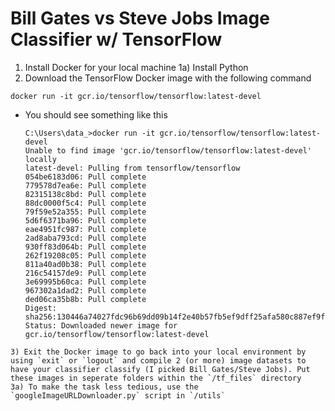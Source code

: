 # Bill Gates vs Steve Jobs Image Classifier w/ TensorFlow

1) Install Docker for your local machine
1a) Install Python
2) Download the TensorFlow Docker image with the following command
```
docker run -it gcr.io/tensorflow/tensorflow:latest-devel
```
 - You should see something like this
   ```
   C:\Users\data_>docker run -it gcr.io/tensorflow/tensorflow:latest-devel
   Unable to find image 'gcr.io/tensorflow/tensorflow:latest-devel' locally
   latest-devel: Pulling from tensorflow/tensorflow
   054be6183d06: Pull complete
   779578d7ea6e: Pull complete
   82315138c8bd: Pull complete
   88dc0000f5c4: Pull complete
   79f59e52a355: Pull complete
   5d6f6371ba96: Pull complete
   eae4951fc987: Pull complete
   2ad8aba793cd: Pull complete
   930ff83d064b: Pull complete
   262f19208c05: Pull complete
   811a40ad0b38: Pull complete
   216c54157de9: Pull complete
   3e69995b60ca: Pull complete
   967302a1dad2: Pull complete
   ded06ca35b8b: Pull complete
   Digest: sha256:130446a74027fdc96b69dd09b14f2e40b57fb5ef9dff25afa580c887ef9fc4fe
   Status: Downloaded newer image for gcr.io/tensorflow/tensorflow:latest-devel
```
3) Exit the Docker image to go back into your local environment by using `exit` or `logout` and compile 2 (or more) image datasets to have your classifier classify (I picked Bill Gates/Steve Jobs). Put these images in seperate folders within the `/tf_files` directory
3a) To make the task less tedious, use the `googleImageURLDownloader.py` script in `/utils`

